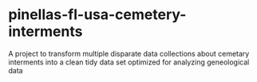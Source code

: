 # pinellas-fl-usa-cemetery-interments
A project to transform multiple disparate data collections about cemetary interments into a clean tidy data set optimized for analyzing geneological data
